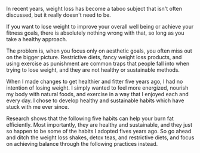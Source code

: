 In recent years, weight loss has become a taboo subject that isn't often discussed, but it really doesn't need to be.

If you want to lose weight to improve your overall well being or achieve your fitness goals, there is absolutely nothing wrong with that, so long as you take a healthy approach.

The problem is, when you focus only on aesthetic goals, you often miss out on the bigger picture. Restrictive diets, fancy weight loss products, and using exercise as punishment are common traps that people fall into when trying to lose weight, and they are not healthy or sustainable methods.

When I made changes to get healthier and fitter five years ago, I had no intention of losing weight. I simply wanted to feel more energized, nourish my body with natural foods, and exercise in a way that I enjoyed each and every day. I chose to develop healthy and sustainable habits which have stuck with me ever since.

Research shows that the following five habits can help your burn fat efficiently. Most importantly, they are healthy and sustainable, and they just so happen to be some of the habits I adopted fives years ago. So go ahead and ditch the weight loss shakes, detox teas, and restrictive diets, and focus on achieving balance through the following practices instead.



